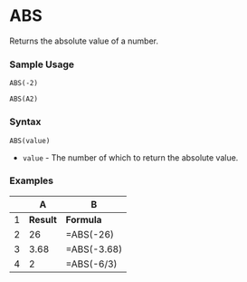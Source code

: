 # ABS

Returns the absolute value of a number.

### Sample Usage

`ABS(-2)`

`ABS(A2)`

### Syntax

`ABS(value)`

* `value` - The number of which to return the absolute value.

### Examples


|   | A          | B           |
| - | ---------- | ----------- |
| 1 | **Result** | **Formula** |
| 2 | 26         | =ABS(-26)   |
| 3 | 3.68       | =ABS(-3.68) |
| 4 | 2          | =ABS(-6/3)  |
